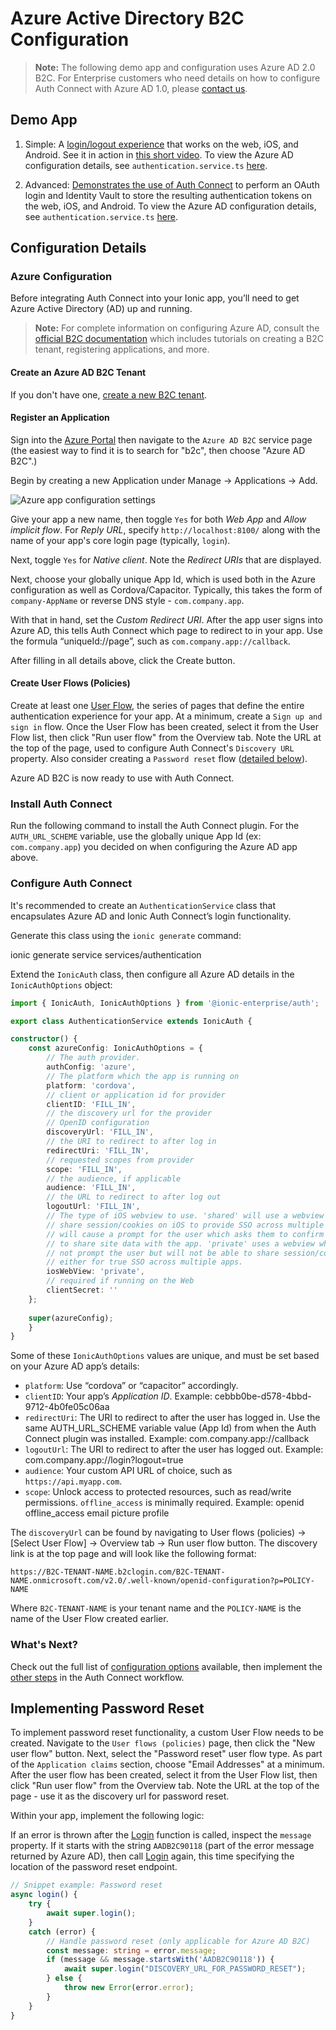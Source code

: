 # Azure Active Directory B2C Configuration

> **Note:** The following demo app and configuration uses Azure AD 2.0 B2C. For Enterprise customers who need details on how to configure Auth Connect with Azure AD 1.0, please [contact us](https://ionic.zendesk.com/hc/en-us/requests/new).

## Demo App

1. Simple: A [login/logout experience](https://github.com/ionic-team/demo-authconnect-azureb2c) that works on the web, iOS, and Android. See it in action in [this short video](https://www.youtube.com/watch?v=v-LuS6aiRDo&feature=youtu.be). To view the Azure AD configuration details, see `authentication.service.ts` [here](https://github.com/ionic-team/demo-authconnect-azureb2c/blob/master/completed/src/app/services/authentication.service.ts).

2. Advanced: [Demonstrates the use of Auth Connect](https://github.com/ionic-team/cs-demo-ac-iv) to perform an OAuth login and Identity Vault to store the resulting authentication tokens on the web, iOS, and Android. To view the Azure AD configuration details, see `authentication.service.ts` [here](https://github.com/ionic-team/cs-demo-ac-iv/blob/master/src/app/services/authentication/authentication.service.ts).

## Configuration Details

### Azure Configuration

Before integrating Auth Connect into your Ionic app, you’ll need to get Azure Active Directory (AD) up and running.

> **Note:** For complete information on configuring Azure AD, consult the [official B2C documentation](https://docs.microsoft.com/en-us/azure/active-directory-b2c/tutorial-create-tenant) which includes tutorials on creating a B2C tenant, registering applications, and more.

#### Create an Azure AD B2C Tenant

If you don't have one, [create a new B2C tenant](https://docs.microsoft.com/en-us/azure/active-directory-b2c/tutorial-create-tenant).

#### Register an Application

Sign into the [Azure Portal](https://portal.azure.com) then navigate to the `Azure AD B2C` service page (the easiest way to find it is to search for "b2c", then choose "Azure AD B2C".)

Begin by creating a new Application under Manage -> Applications -> Add.

![Azure app configuration settings](/docs/assets/img/native/azure-app-settings.png)

Give your app a new name, then toggle `Yes` for both _Web App_ and _Allow implicit flow_. For _Reply URL_, specify `http://localhost:8100/` along with the name of your app's core login page (typically, `login`).

Next, toggle `Yes` for _Native client_. Note the _Redirect URIs_ that are displayed.

Next, choose your globally unique App Id, which is used both in the Azure configuration as well as Cordova/Capacitor. Typically, this takes the form of `company-AppName` or reverse DNS style - `com.company.app`.

With that in hand, set the _Custom Redirect URI_. After the app user signs into Azure AD, this tells Auth Connect which page to redirect to in your app. Use the formula “uniqueId://page”, such as `com.company.app://callback`.

After filling in all details above, click the Create button.

#### Create User Flows (Policies)

Create at least one [User Flow](https://docs.microsoft.com/en-us/azure/active-directory-b2c/tutorial-create-user-flows), the series of pages that define the entire authentication experience for your app. At a minimum, create a `Sign up and sign in` flow. Once the User Flow has been created, select it from the User Flow list, then click "Run user flow" from the Overview tab. Note the URL at the top of the page, used to configure Auth Connect's `Discovery URL` property. Also consider creating a `Password reset` flow ([detailed below](#implementing-password-reset)).

Azure AD B2C is now ready to use with Auth Connect.

### Install Auth Connect

Run the following command to install the Auth Connect plugin. For the `AUTH_URL_SCHEME` variable, use the globally unique App Id (ex: `com.company.app`) you decided on when configuring the Azure AD app above.

<native-ent-install plugin-id="auth" variables="--variable AUTH_URL_SCHEME=com.company.app"></native-ent-install>

### Configure Auth Connect

It's recommended to create an `AuthenticationService` class that encapsulates Azure AD and Ionic Auth Connect’s login functionality.

Generate this class using the `ionic generate` command:

<command-line>
<command-prompt>ionic generate service services/authentication</command-prompt>
</command-line>

Extend the `IonicAuth` class, then configure all Azure AD details in the `IonicAuthOptions` object:

```typescript
import { IonicAuth, IonicAuthOptions } from '@ionic-enterprise/auth';

export class AuthenticationService extends IonicAuth {

constructor() {
    const azureConfig: IonicAuthOptions = {
        // The auth provider.
        authConfig: 'azure',
        // The platform which the app is running on
        platform: 'cordova',
        // client or application id for provider
        clientID: 'FILL_IN',
        // the discovery url for the provider
        // OpenID configuration
        discoveryUrl: 'FILL_IN',
        // the URI to redirect to after log in
        redirectUri: 'FILL_IN',
        // requested scopes from provider
        scope: 'FILL_IN',
        // the audience, if applicable
        audience: 'FILL_IN',
        // the URL to redirect to after log out
        logoutUrl: 'FILL_IN',
        // The type of iOS webview to use. 'shared' will use a webview that can
        // share session/cookies on iOS to provide SSO across multiple apps but
        // will cause a prompt for the user which asks them to confirm they want
        // to share site data with the app. 'private' uses a webview which will
        // not prompt the user but will not be able to share session/cookie data
        // either for true SSO across multiple apps.
        iosWebView: 'private',
        // required if running on the Web
        clientSecret: ''
    };
    
    super(azureConfig);
    }
}
```

Some of these `IonicAuthOptions` values are unique, and must be set based on your Azure AD app’s details:

* `platform`: Use “cordova” or “capacitor” accordingly.
* `clientID`: Your app’s _Application ID_. Example: cebbb0be-d578-4bbd-9712-4b0fe05c06aa
* `redirectUri`: The URI to redirect to after the user has logged in. Use the same AUTH_URL_SCHEME variable value (App Id) from when the Auth Connect plugin was installed. Example: com.company.app://callback
* `logoutUrl`: The URI to redirect to after the user has logged out. Example: com.company.app://login?logout=true
* `audience`: Your custom API URL of choice, such as `https://api.myapp.com`.
* `scope`: Unlock access to protected resources, such as read/write permissions. `offline_access` is minimally required. Example: openid offline_access email picture profile

The `discoveryUrl` can be found by navigating to User flows (policies) -> [Select User Flow] -> Overview tab -> Run user flow button. The discovery link is at the top page and will look like the following format:

`https://B2C-TENANT-NAME.b2clogin.com/B2C-TENANT-NAME.onmicrosoft.com/v2.0/.well-known/openid-configuration?p=POLICY-NAME`

Where `B2C-TENANT-NAME` is your tenant name and the `POLICY-NAME` is the name of the User Flow created earlier.

### What's Next?

Check out the full list of [configuration options](/docs/enterprise/auth-connect#ionicauthoptions) available, then implement the [other steps](/docs/enterprise/auth-connect#workflow) in the Auth Connect workflow.

## Implementing Password Reset

To implement password reset functionality, a custom User Flow needs to be created. Navigate to the `User flows (policies)` page, then click the "New user flow" button. Next, select the "Password reset" user flow type. As part of the `Application claims` section, choose "Email Addresses" at a minimum. After the user flow has been created, select it from the User Flow list, then click "Run user flow" from the Overview tab. Note the URL at the top of the page - use it as the discovery url for password reset.

Within your app, implement the following logic:

If an error is thrown after the [Login](/docs/enterprise/auth-connect#iionicauth.login) function is called, inspect the `message` property. If it starts with the string `AADB2C90118` (part of the error message returned by Azure AD),
then call [Login](#iionicauth.login) again, this time specifying the location of the password reset endpoint.

```typescript
// Snippet example: Password reset
async login() {
    try {
        await super.login();
    }
    catch (error) {
        // Handle password reset (only applicable for Azure AD B2C)
        const message: string = error.message;
        if (message && message.startsWith('AADB2C90118')) {
            await super.login("DISCOVERY_URL_FOR_PASSWORD_RESET");
        } else {
            throw new Error(error.error);
        }
    }
}
```

